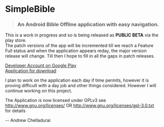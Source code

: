 # SimpleBible
<p>
<blockquote><h3>An Android Bible Offline application with easy navigation.</h3></blockquote>
This is a work in progress and so is being released as <strong>PUBLIC BETA</strong> via the play store.</br>
The patch versions of the app will be incremented till we reach a Feature Full status and when the application appears reday, the major version release will change.
Till then I hope to fill in all the gaps in patch releases.
</p>
<p>
<a href="https://play.google.com/store/apps/developer?id=Andrew+Chelladurai">Developer Account on Google Play</a></br>
<a href="https://play.google.com/store/apps/details?id=com.andrewchelladurai.simplebible">Application for download</a>
</font>
<p/>
<p>
I plan to work on the application each day if time permits, however it is proving difficult with a day job and other things considered. However I will continue working on this project.
</p>
<p>
The Application is now licensed under GPLv3 see <a href="http://www.gnu.org/licenses/">http://www.gnu.org/licenses/</a> OR <a href="http://www.gnu.org/licenses/gpl-3.0.txt">http://www.gnu.org/licenses/gpl-3.0.txt</a> for details
</p>

-- Andrew Chelladurai
